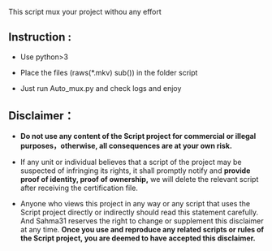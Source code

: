 This script mux your project withou any effort
## Instruction :
* Use python>3

* Place the files (raws(*.mkv) sub()) in the folder script

* Just run Auto_mux.py and check logs and enjoy

## Disclaimer：

* **Do not use any content of the Script project for commercial or illegal purposes，otherwise, all consequences are at your own risk.**

* If any unit or individual believes that a script of the project may be suspected of infringing its rights, it shall promptly notify and **provide proof of identity, proof of ownership,** we will delete the relevant script after receiving the certification file.

* Anyone who views this project in any way or any script that uses the Script project directly or indirectly should read this statement carefully. And Sahma31 reserves the right to change or supplement this disclaimer at any time. **Once you use and reproduce any related scripts or rules of the Script project, you are deemed to have accepted this disclaimer.**